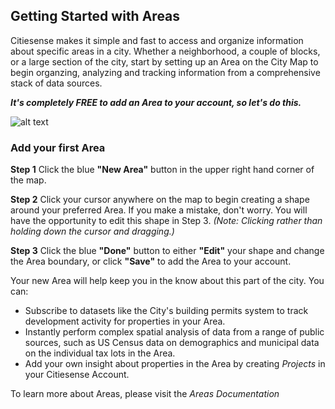 ## Getting Started with Areas
Citiesense makes it simple and fast to access and organize information about specific areas in a city. Whether a neighborhood, a couple of blocks, or a large section of the city, start by setting up an Area on the City Map to begin organzing, analyzing and tracking information from a comprehensive stack of data sources. 
 
*__It's completely FREE to add an Area to your account, so let's do this.__*
 
 


![alt text](https://farm3.staticflickr.com/2920/33354861740_f6ccf795b3_b.jpg "Add your first Area")


### Add your first Area


__Step 1__
Click the blue __"New Area"__ button in the upper right hand corner of the map. 


__Step 2__
Click your cursor anywhere on the map to begin creating a shape around your preferred Area. If you make a mistake, don't worry. You will have the opportunity to edit this shape in Step 3. _(Note: Clicking rather than holding down the cursor and dragging.)_
 
 
 __Step 3__
 Click the blue __"Done"__ button to either __"Edit"__ your shape and change the Area boundary, or click __"Save"__ to add the Area to your account. 
 
Your new Area will help keep you in the know about this part of the city. You can:

- Subscribe to datasets like the City's building permits system to track development activity for properties in your Area.  
- Instantly perform complex spatial analysis of data from a range of public sources, such as US Census data on demographics and municipal data on the individual tax lots in the Area. 
- Add your own insight about properties in the Area by creating _Projects_ in your Citiesense Account. 

To learn more about Areas, please visit the _Areas Documentation_




